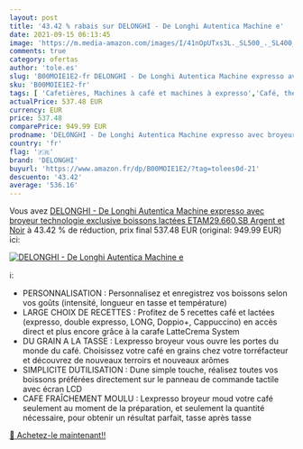 ```yaml
---
layout: post
title: '43.42 % rabais sur DELONGHI - De Longhi Autentica Machine e'
date: 2021-09-15 06:13:45
image: 'https://m.media-amazon.com/images/I/41nOpUTxs3L._SL500_._SL400_.jpg'
comments: true
category: ofertas
author: 'tole.es'
slug: 'B00MOIE1E2-fr DELONGHI - De Longhi Autentica Machine expresso avec...'
sku: 'B00MOIE1E2-fr'
tags: [ 'Cafetières, Machines à café et machines à expresso','Café, thé et expresso','Cuisine et Maison','Machines à café automatiques','delonghi', ]
actualPrice: 537.48 EUR
currency: EUR
price: 537.48
comparePrice: 949.99 EUR
prodname: 'DELONGHI - De Longhi Autentica Machine expresso avec broyeur  technologie exclusive boissons lactées ETAM29.660.SB  Argent et Noir'
country: 'fr'
flag: '🇫🇷'
brand: 'DELONGHI'
buyurl: 'https://www.amazon.fr/dp/B00MOIE1E2/?tag=tolees0d-21'
descuento: '43.42'
average: '536.16'
---
```


Vous avez [DELONGHI - De Longhi Autentica Machine expresso avec broyeur  technologie exclusive boissons lactées ETAM29.660.SB  Argent et Noir](https://www.amazon.fr/dp/B00MOIE1E2/?tag=tolees0d-21)  à  43.42 % de réduction, prix final  537.48 EUR (original: 949.99 EUR) ici:

[![DELONGHI - De Longhi Autentica Machine e](https://m.media-amazon.com/images/I/41nOpUTxs3L._SL500_._SL400_.jpg)](https://www.amazon.fr/dp/B00MOIE1E2/?tag=tolees0d-21)

ℹ️:

- PERSONNALISATION : Personnalisez et enregistrez vos boissons selon vos goûts (intensité, longueur en tasse et température)
- LARGE CHOIX DE RECETTES : Profitez de 5 recettes café et lactées (expresso, double expresso, LONG, Doppio+, Cappuccino) en accès direct et plus encore grâce à la carafe LatteCrema System
- DU GRAIN A LA TASSE : Lexpresso broyeur vous ouvre les portes du monde du café. Choisissez votre café en grains chez votre torréfacteur et découvrez de nouveaux terroirs et nouveaux arômes
- SIMPLICITE DUTILISATION : Dune simple touche, réalisez toutes vos boissons préférées directement sur le panneau de commande tactile avec écran LCD
- CAFE FRAÎCHEMENT MOULU : Lexpresso broyeur moud votre café seulement au moment de la préparation, et seulement la quantité nécessaire, pour obtenir un résultat parfait, tasse après tasse

[🛒 Achetez-le maintenant!!](https://www.amazon.fr/dp/B00MOIE1E2/?tag=tolees0d-21)
